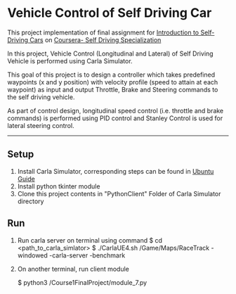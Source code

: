 # Vehicle Control of Self Driving Car


This project implementation of final assignment for [Introduction to Self-Driving Cars](https://www.coursera.org/learn/intro-self-driving-cars?specialization=self-driving-cars) on [Coursera- Self Driving Specialization](https://www.coursera.org/specializations/self-driving-cars)

In this project, Vehicle Control (Longitudinal and Lateral) of Self Driving Vehicle is performed using Carla Simulator.

This goal of this project is to design a controller which takes predefined waypoints (x and y position) with velocity profile (speed to attain at each waypoint) as input and output Throttle, Brake and Steering commands to the self driving vehicle.

As part of control design, longitudinal speed control (i.e. throttle and brake commands) is performed using PID control and Stanley Control is used for lateral steering control.

-----

## Setup


1. Install Carla Simulator, corresponding steps can be found in [Ubuntu Guide](https://github.com/kar-ab/Autonomous_driving_Control_design/blob/master/CARLA-Setup-Guide-_Ubuntu_.pdf)
2. Install python tkinter module 
3. Clone this project contents in "PythonClient" Folder of Carla Simulator directory

## Run

1. Run carla server on terminal using command 
	$ cd <path_to_carla_simlator>
	$ ./CarlaUE4.sh /Game/Maps/RaceTrack -windowed -carla-server -benchmark 

2. On another terminal, run client module 

	$ python3 /Course1FinalProject/module_7.py
